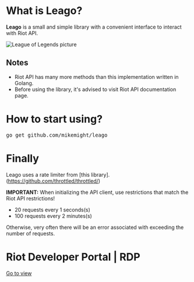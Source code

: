 # What is Leago?
**Leago** is a small and simple library with a convenient interface to interact with Riot API. 

![League of Legends picture](https://coop-land.ru/uploads/posts/2020-01/1578739860_1.jpeg)

## Notes
* Riot API has many more methods than this implementation written in Golang.
* Before using the library, it's advised to visit Riot API documentation page.

# How to start using?
<pre>go get github.com/mikemight/leago</pre>

# Finally
Leago uses a rate limiter from [this library].(https://github.com/throttled/throttled/)

**IMPORTANT:** When initializing the API client, use restrictions that match the Riot API restrictions!
* 20 requests every 1 seconds(s)
* 100 requests every 2 minutes(s)

Otherwise, very often there will be an error associated with exceeding the number of requests.

# Riot Developer Portal | RDP
[Go to view](https://developer.riotgames.com/docs/portal)
